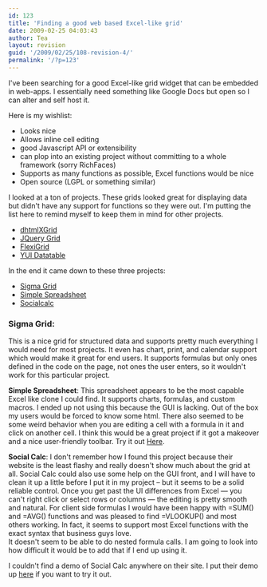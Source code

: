 ```yaml
---
id: 123
title: 'Finding a good web based Excel-like grid'
date: 2009-02-25 04:03:43
author: Tea
layout: revision
guid: '/2009/02/25/108-revision-4/'
permalink: '/?p=123'
---
```


I've been searching for a good Excel-like grid widget that can be embedded in web-apps. I essentially need something like Google Docs but open so I can alter and self host it.

Here is my wishlist:

- Looks nice
- Allows inline cell editing
- good Javascript API or extensibility
- can plop into an existing project without committing to a whole framework (sorry RichFaces)
- Supports as many functions as possible, Excel functions would be nice
- Open source (LGPL or something similar)

I looked at a ton of projects. These grids looked great for displaying data but didn't have any support for functions so they were out. I'm putting the list here to remind myself to keep them in mind for other projects.

- [dhtmlXGrid](http://www.dhtmlx.com)
- [JQuery Grid](http://www.trirand.com/blog/)
- [FlexiGrid](http://code.google.com/p/flexigrid/)
- [YUI Datatable](http://developer.yahoo.com/yui/datatable/)

In the end it came down to these three projects:

- [Sigma Grid](http://www.sigmawidgets.com)
- [Simple Spreadsheet](http://www.simple-groupware.de/cms/Spreadsheet/Home)
- [Socialcalc](http://socialcalc.org/)

### Sigma Grid:

 This is a nice grid for structured data and supports pretty much everything I would need for most projects. It even has chart, print, and calendar support which would make it great for end users. It supports formulas but only ones defined in the code on the page, not ones the user enters, so it wouldn't work for this particular project.

**Simple Spreadsheet**: This spreadsheet appears to be the most capable Excel like clone I could find. It supports charts, formulas, and custom macros. I ended up not using this because the GUI is lacking. Out of the box my users would be forced to know some html. There also seemed to be some weird behavior when you are editing a cell with a formula in it and click on another cell. I think this would be a great project if it got a makeover and a nice user-friendly toolbar. Try it out [Here](http://www.simple-groupware.de/demo/simple_spreadsheet/index.php).

**Social Calc**: I don't remember how I found this project because their website is the least flashy and really doesn't show much about the grid at all. Social Calc could also use some help on the GUI front, and I will have to clean it up a little before I put it in my project – but it seems to be a solid reliable control. Once you get past the UI differences from Excel — you can't right click or select rows or columns — the editing is pretty smooth and natural. For client side formulas I would have been happy with =SUM() and =AVG() functions and was pleased to find =VLOOKUP() and most others working. In fact, it seems to support most Excel functions with the exact syntax that business guys love.  
It doesn't seem to be able to do nested formula calls. I am going to look into how difficult it would be to add that if I end up using it.

I couldn't find a demo of Social Calc anywhere on their site. I put their demo up [here](/examples/socialcalc/ssctrltest1.html) if you want to try it out.